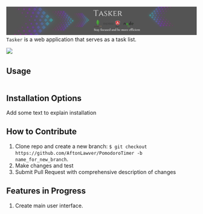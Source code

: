 ![Image not found!](assets/images/tasker.png)
`Tasker` is a web application that serves as a task list.

![](assets/videos/pomodoro_timer_video.gif)

**Usage**
---

```

```

**Installation Options**
---

Add some text to explain installation

**How to Contribute**
---

1. Clone repo and create a new branch: `$ git checkout https://github.com/AftonLawver/PomodoroTimer -b name_for_new_branch`.
2. Make changes and test
3. Submit Pull Request with comprehensive description of changes

**Features in Progress**
---

1. Create main user interface.
